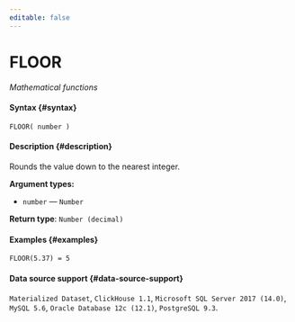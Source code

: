 ```yaml
---
editable: false
---
```


# FLOOR

_Mathematical functions_

#### Syntax {#syntax}


```
FLOOR( number )
```

#### Description {#description}
Rounds the value down to the nearest integer.

**Argument types:**
- `number` — `Number`


**Return type**: `Number (decimal)`

#### Examples {#examples}

```
FLOOR(5.37) = 5
```


#### Data source support {#data-source-support}

`Materialized Dataset`, `ClickHouse 1.1`, `Microsoft SQL Server 2017 (14.0)`, `MySQL 5.6`, `Oracle Database 12c (12.1)`, `PostgreSQL 9.3`.
